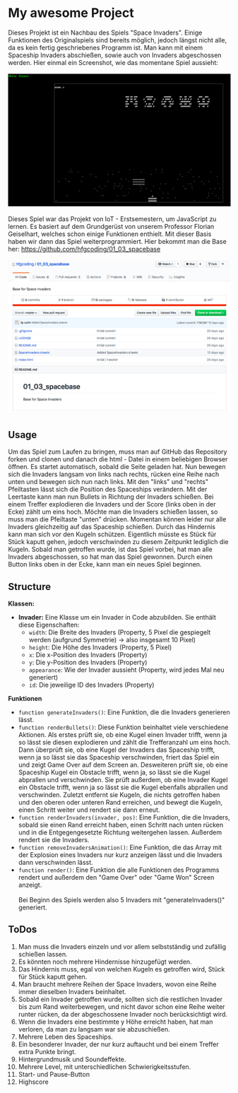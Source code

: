 # My awesome Project
Dieses Projekt ist ein Nachbau des Spiels "Space Invaders". Einige Funktionen des Originalspiels sind bereits möglich, jedoch längst nicht alle, da es kein fertig geschriebenes Programm ist. Man kann mit einem Spaceship Invaders abschießen, sowie auch von Invaders abgeschossen werden. Hier einmal ein Screenshot, wie das momentane Spiel aussieht: <br><br/>
<img src = "Bildschirmfoto 2020-02-04 um 13.48.43.png" width="860"/> <br><br/>
Dieses Spiel war das Projekt von IoT - Erstsemestern, um JavaScript zu lernen.
Es basiert auf dem Grundgerüst von unserem Professor Florian Geiselhart, welches schon einige Funktionen enthielt. Mit dieser Basis haben wir dann das Spiel weiterprogrammiert. Hier bekommt man die Base her: https://github.com/hfgcoding/01_03_spacebase <br><br/>
<img src = "Bildschirmfoto 2020-02-04 um 13.26.59.png"/>

## Usage
Um das Spiel zum Laufen zu bringen, muss man auf GitHub das Repository forken und clonen und danach die html - Datei in einem beliebigen Browser öffnen. Es startet automatisch, sobald die Seite geladen hat. Nun bewegen sich die Invaders langsam von links nach rechts, rücken eine Reihe nach unten und bewegen sich nun nach links. Mit den "links" und "rechts" Pfeiltasten lässt sich die Position des Spaceships verändern. Mit der Leertaste kann man nun Bullets in Richtung der Invaders schießen. Bei einem Treffer explodieren die Invaders und der Score (links oben in der Ecke) zählt um eins hoch. Möchte man die Invaders schießen lassen, so muss man die Pfeiltaste "unten" drücken. Momentan können leider nur alle Invaders gleichzeitig auf das Spaceship schießen. Durch das Hindernis kann man sich vor den Kugeln schützen. Eigentlich müsste es Stück für Stück kaputt gehen, jedoch verschwinden zu diesem Zeitpunkt lediglich die Kugeln. Sobald man getroffen wurde, ist das Spiel vorbei, hat man alle Invaders abgeschossen, so hat man das Spiel gewonnen. Durch einen Button links oben in der Ecke, kann man ein neues Spiel beginnen.

## Structure
**Klassen:**
* **Invader:** Eine Klasse um ein Invader in Code abzubilden. Sie enthält diese Eigenschaften:
  * `width`: Die Breite des Invaders (Property, 5 Pixel die gespiegelt werden (aufgrund Symmetrie) -> also insgesamt 10 Pixel)
  * `height`: Die Höhe des Invaders (Property, 5 Pixel)
  * `x`: Die x-Position des Invaders (Property)
  * `y`: Die y-Position des Invaders (Property)
  * `appearance`: Wie der Invader aussieht (Property, wird jedes Mal neu generiert)
  * `id`: Die jeweilige ID des Invaders (Property)
  
**Funktionen**
  * `function generateInvaders()`: Eine Funktion, die die Invaders generieren lässt.
  * `function renderBullets()`: Diese Funktion beinhaltet viele verschiedene Aktionen. Als erstes prüft sie, ob eine Kugel einen Invader trifft, wenn ja so lässt sie diesen explodieren und zählt die Trefferanzahl um eins hoch.
  Dann überprüft sie, ob eine Kugel der Invaders das Spaceship trifft, wenn ja so lässt sie das Spaceship verschwinden, friert das Spiel ein und zeigt Game Over auf dem Screen an.
  Desweiteren prüft sie, ob eine Spaceship Kugel ein Obstacle trifft, wenn ja, so lässt sie die Kugel abprallen und verschwinden.
  Sie prüft außerdem, ob eine Invader Kugel ein Obstacle trifft, wenn ja  so lässt sie die Kugel ebenfalls abprallen und verschwinden.
  Zuletzt entfernt sie Kugeln, die nichts getroffen haben und den oberen oder unteren Rand erreichen, und bewegt die Kugeln, einen Schritt weiter und rendert sie dann erneut.
  * `function renderInvaders(invader, pos)`: Eine Funktion, die die Invaders, sobald sie einen Rand erreicht haben, einen Schritt nach unten rücken und in die Entgegengesetzte Richtung weitergehen lassen. Außerdem rendert sie die Invaders.
  * `function removeInvadersAnimation()`: Eine Funktion, die das Array mit der Explosion eines Invaders nur kurz anzeigen lässt und die Invaders dann verschwinden lässt.
  * `function render()`: Eine Funktion die alle Funktionen des Programms rendert und außerdem den "Game Over" oder "Game Won" Screen anzeigt.
<br><br/>
Bei Beginn des Spiels werden also 5 Invaders mit "generateInvaders()" generiert.

## ToDos
1. Man muss die Invaders einzeln und vor allem selbstständig und zufällig schießen lassen.
2. Es könnten noch mehrere Hindernisse hinzugefügt werden.
3. Das Hindernis muss, egal von welchen Kugeln es getroffen wird, Stück für Stück kaputt gehen.
4. Man braucht mehrere Reihen der Space Invaders, wovon eine Reihe immer dieselben Invaders beinhaltet.
5. Sobald ein Invader getroffen wurde, sollten sich die restlichen Invader bis zum Rand weiterbewegen, und nicht davor schon eine Reihe weiter runter rücken, da der abgeschossene Invader noch berücksichtigt wird.
6. Wenn die Invaders eine bestimmte y Höhe erreicht haben, hat man verloren, da man zu langsam war sie abzuschießen.
7. Mehrere Leben des Spaceships.
8. Ein besonderer Invader, der nur kurz auftaucht und bei einem Treffer extra Punkte bringt.
9. Hintergrundmusik und Soundeffekte.
10. Mehrere Level, mit unterschiedlichen Schwierigkeitsstufen.
11. Start- und Pause-Button
12. Highscore
